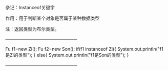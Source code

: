 杂记：Instanceof关键字



作用：用于判断某个对象是否属于某种数据类型

注：返回类型为布尔类型。

————————————————

 Fu f1=new Zi();
        Fu f2=new Son();
        if(f1 instanceof Zi){
            System.out.println("f1是Zi的类型");
        }
        else{
            System.out.println("f1是Son的类型");
        }

————————————————
